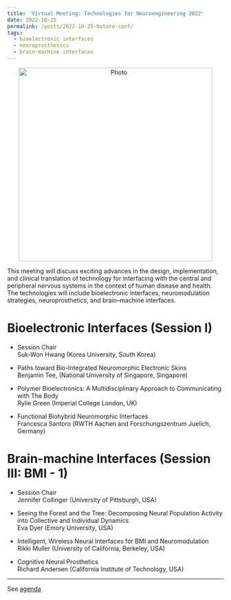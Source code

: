 ```yaml
---
title: 'Virtual Meeting: Technologies for Neuroengineering 2022'
date: 2022-10-25
permalink: /posts/2022-10-25-Nature-conf/
tags:
  - bioelectronic interfaces
  - neuroprosthetics
  - brain-machine interfaces
---
```


<p align="center">
  <img src="https://haoxsia.github.io/images/posts/2022-10-30-nat-conf.png?raw=true" alt="Photo" style="width: 450px;"/> 
</p>
This meeting will discuss exciting advances in the design, implementation, and clinical translation of technology for interfacing with the central and peripheral nervous systems in the context of human disease and health. The technologies will include bioelectronic interfaces, neuromodulation strategies, neuroprosthetics, and brain–machine interfaces.

# Bioelectronic Interfaces (Session I)

* Session Chair\
Suk-Won Hwang (Korea University, South Korea)

* Paths toward Bio-Integrated Neuromorphic Electronic Skins\
Benjamin Tee, (National University of Singapore, Singapore)

* Polymer Bioelectronics: A Multidisciplinary Approach to Communicating with The Body\
Rylie Green (Imperial College London, UK)

* Functional Biohybrid Neuromorphic Interfaces\
Francesca Santoro (RWTH Aachen and Forschungszentrum Juelich, Germany)

# Brain-machine Interfaces (Session III: BMI - 1)

* Session Chair\
Jennifer Collinger (University of Pittsburgh, USA)

* Seeing the Forest and the Tree: Decomposing Neural Population Activity into Collective and Individual Dynamics\
Eva Dyer (Emory University, USA)

* Intelligent, Wireless Neural Interfaces for BMI and Neuromodulation\
Rikki Muller (University of California, Berkeley, USA)

* Cognitive Neural Prosthetics\
Richard Andersen (California Institute of Technology, USA)

------

See [agenda](/files/posts/2022-10-25-Nature-conference.pdf)
